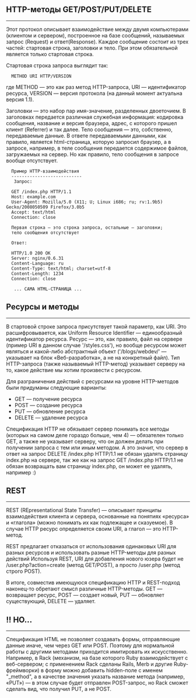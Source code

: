 ## HTTP-методы GET/POST/PUT/DELETE
--------------------------------

Этот протокол описывает взаимодействие между двумя компьютерами (клиентом и сервером), построенное на базе сообщений, называемых запрос (Request) и 
ответ(Response).
     Каждое сообщение состоит из трех частей: стартовая строка,
заголовки и тело. При этом обязательной является только стартовая строка.

Стартовая строка запроса выглядит так:

      METHOD URI HTTP/VERSION 

где METHOD — это как раз метод HTTP-запроса, URI — идентификатор ресурса, 
VERSION — версия протокола (на данный момент актуальна версия 1.1).

Заголовки — это набор пар имя-значение, разделенных двоеточием. 
В заголовках передается различная служебная информация: кодировка 
сообщения, название и версия браузера, адрес, с которого пришел клиент 
(Referrer) и так далее.
     Тело сообщения — это, собственно, передаваемые данные. 
В ответе передаваемыми данными, как правило, является html-страница, 
которую запросил браузер, а в запросе, например, в теле сообщения 
передается содержимое файлов, загружаемых на сервер. Но как правило, 
тело сообщения в запросе вообще отсутствует.

      Пример HTTP-взаимодействия
      ---------------------------
       Запрос:

      GET /index.php HTTP/1.1
      Host: example.com
      User-Agent: Mozilla/5.0 (X11; U; Linux i686; ru; rv:1.9b5) Gecko/2008050509 Firefox/3.0b5
      Accept: text/html
      Connection: close

      Первая строка — это строка запроса, остальные — заголовки;
      тело сообщения отсутствует

      Ответ:

      HTTP/1.0 200 OK
      Server: nginx/0.6.31
      Content-Language: ru
      Content-Type: text/html; charset=utf-8
      Content-Length: 1234
      Connection: close

       ... САМА HTML-СТРАНИЦА ...


## Ресурсы и методы
-----------------
В стартовой строке запроса  присутствует такой параметр, как URI. 
Это расшифровывается, как Uniform Resource Identifier — единообразный 
идентификатор ресурса. Ресурс — это, как правило, файл на сервере 
(пример URI в данном случае '/styles.css'), но вообще ресурсом может 
являться и какой-либо абстрактный объект ('/blogs/webdev/' — указывает
на блок «Веб-разработка», а не на конкретный файл).
Тип HTTP-запроса (также называемый HTTP-метод) указывает серверу 
на то, какое действие мы хотим произвести с ресурсом.

Для разграничения действий с ресурсами на уровне HTTP-методов были
придуманы следующие варианты:

* GET — получение ресурса
* POST — создание ресурса
* PUT — обновление ресурса
* DELETE — удаление ресурса

Спецификация HTTP не обязывает сервер понимать все методы (которых на
самом деле гораздо больше, чем 4) — обязателен только GET, а также не 
указывает серверу, что он должен делать при получении запроса с тем или
иным методом. А это значит, что сервер в ответ на запрос DELETE /index.php
HTTP/1.1 не обязан удалять страницу index.php на сервере, так же как
на запрос GET /index.php HTTP/1.1 не обязан возвращать вам страницу
index.php, он может ее удалять, например :)

## REST
----
REST (REpresentational State Transfer) — описывает принципы взаимодействия 
клиента и сервера, основанные на понятиях «ресурса» и «глагола» (можно 
понимать их как подлежащее и сказуемое). В случае HTTP ресурс определяется 
своим URI, а глагол — это HTTP-метод.

REST предлагает отказаться от использования одинаковых URI для разных 
ресурсов и использовать разные HTTP-методы для разных действий
Используя REST, URI для добавления нового юзера будет не 
/user.php?action=create (метод GET/POST), а просто
/user.php (метод строго POST).

 В итоге, совместив имеющуюся спецификацию HTTP и REST-подход наконец-то 
обретают смысл различные HTTP-методы. GET — возвращает ресурс, POST — 
создает новый, PUT — обновляет существующий, DELETE — удаляет.

## !! НО...
---------
 Спецификация HTML не позволяет создавать формы, отправляющие данные 
иначе, чем через GET или POST. Поэтому для нормальной работы с другими 
методами приходится имитировать их искусственно. 
Например, в Rack (механизм, на базе которого Ruby взаимодействует с 
веб-сервером; с применением Rack сделаны Rails, Merb и другие Ruby-фреймворки)
в форму можно добавить hidden-поле с именем "_method", а в качестве значения
указать название метода (например, «PUT») — в этом случае будет отправлен
POST-запрос, но Rack сможет сделать вид, что получил PUT, а не POST.




